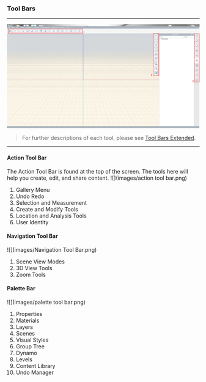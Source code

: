 ### Tool Bars
---
![](images/Interface.png)

> For further descriptions of each tool, please see [Tool Bars Extended](../tool-library/tool-bars-extended.md).

---

#### Action Tool Bar
The Action Tool Bar is found at the top of the screen. The tools here will help you create, edit, and share content.
![](images/action tool bar.png)

1. Gallery Menu
2. Undo Redo
3. Selection and Measurement
4. Create and Modify Tools
5. Location and Analysis Tools
6. User Identity

#### Navigation Tool Bar
![](images/Navigation Tool Bar.png)

1. Scene View Modes
2. 3D View Tools
3. Zoom Tools

#### Palette Bar
![](images/palette tool bar.png)

1. Properties
2. Materials
3. Layers
4. Scenes
5. Visual Styles
6. Group Tree
7. Dynamo
8. Levels
9. Content Library
10. Undo Manager